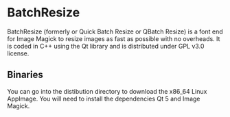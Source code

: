 # BatchResize

BatchResize (formerly or Quick Batch Resize or QBatch Resize) is a font end for Image Magick to resize images as fast as possible with no overheads. It is coded in C++ using the Qt library and is distributed under GPL v3.0 license.

## Binaries

You can go into the distibution directory to download the x86_64 Linux AppImage. You will need to install the dependencies Qt 5 and Image Magick.